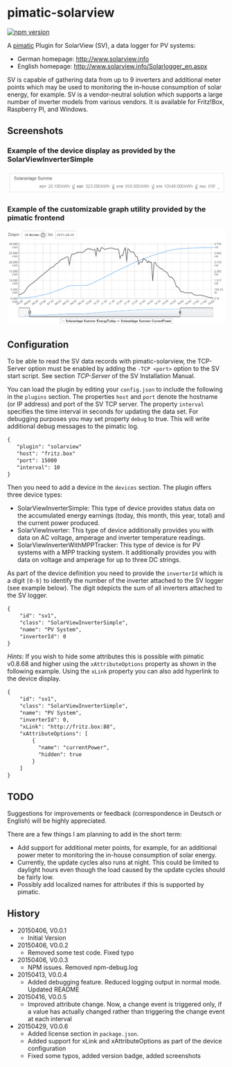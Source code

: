 pimatic-solarview
=================

[![npm version](https://badge.fury.io/js/pimatic-solarview.svg)](http://badge.fury.io/js/pimatic-solarview)

A [pimatic](http://pimatic.org) Plugin for SolarView (SV), a data logger for PV systems:    

* German homepage: <http://www.solarview.info>
* English homepage: <http://www.solarview.info/Solarlogger_en.aspx>

SV is capable of gathering data from up to 9 inverters and additional meter points which may be 
used to monitoring the in-house consumption of solar energy, for example. SV is a vendor-neutral solution which supports
a large number of inverter models from various vendors. It is available for Fritz!Box, Raspberry PI, and Windows.

Screenshots
-----------

### Example of the device display as provided by the SolarViewInverterSimple

![screenshot](https://raw.githubusercontent.com/mwittig/pimatic-solarview/master/screenshots/solarview-screenshot1.png)

### Example of the customizable graph utility provided by the pimatic frontend 

![screenshot](https://raw.githubusercontent.com/mwittig/pimatic-solarview/master/screenshots/solarview-screenshot2.png)


Configuration
-------------

To be able to read the SV data records with pimatic-solarview, the TCP-Server option must be enabled by adding the
`-TCP <port>` option to the SV start script. See section *TCP-Server* of the SV Installation Manual.

You can load the plugin by editing your `config.json` to include the following in the `plugins` section. The properties
`host` and `port` denote the hostname (or IP address) and port of the SV TCP server. The property `interval` specifies 
the time interval in seconds for updating the data set. For debugging purposes you may set property `debug` to true. 
This will write additional debug messages to the pimatic log.

    { 
       "plugin": "solarview"
       "host": "fritz.box"
       "port": 15000
       "interval": 10
    }

Then you need to add a device in the `devices` section. The plugin offers three device types:

* SolarViewInverterSimple: This type of device provides status data on the accumulated energy earnings (today, 
  this month, this year, total) and the current power produced.
* SolarViewInverter: This type of device additionally provides you with data on AC voltage, amperage and inverter 
  temperature readings.
* SolarViewInverterWithMPPTracker: This type of device is for PV systems with a MPP tracking system. It
  additionally provides you with data on voltage and amperage for up to three DC strings.
  
As part of the device definition you need to provide the `inverterId` which is a digit `[0-9]` to identify the number of 
the inverter attached to the SV logger (see example below). The digit `0`depicts the sum of all inverters attached to 
the SV logger. 

    {
        "id": "sv1",
        "class": "SolarViewInverterSimple",
        "name": "PV System",
        "inverterId": 0
    }

*Hints*: If you wish to hide some attributes this is possible with pimatic v0.8.68 and higher using the 
 ```xAttributeOptions``` property as shown in the following example. Using the ```xLink``` property you can also 
 add hyperlink to the device display.
      
    {
        "id": "sv1",
        "class": "SolarViewInverterSimple",
        "name": "PV System",
        "inverterId": 0,
        "xLink": "http://fritz.box:88",
        "xAttributeOptions": [
            {
              "name": "currentPower",
              "hidden": true
            }
        ]
    }
    
TODO
----

Suggestions for improvements or feedback (correspondence in Deutsch or English) will be highly appreciated. 

There are a few things I am planning to add in the short term:

* Add support for additional meter points, for example, for an additional power meter to monitoring the in-house 
  consumption of solar energy.
* Currently, the update cycles also runs at night. This could be limited to daylight hours even though the load
  caused by the update cycles should be fairly low.
* Possibly add localized names for attributes if this is supported by pimatic.

History
-------

* 20150406, V0.0.1
    * Initial Version
* 20150406, V0.0.2
    * Removed some test code. Fixed typo
* 20150406, V0.0.3
    * NPM issues. Removed npm-debug.log
* 20150413, V0.0.4
    * Added debugging feature. Reduced logging output in normal mode. Updated README
* 20150416, V0.0.5
    * Improved attribute change. Now, a change event is triggered only, if a value has actually changed rather than
          triggering the change event at each interval
* 20150429, V0.0.6
    * Added license section in `package.json`. 
    * Added support for xLink and xAttributeOptions as part of the device configuration
    * Fixed some typos, added version badge, added screenshots